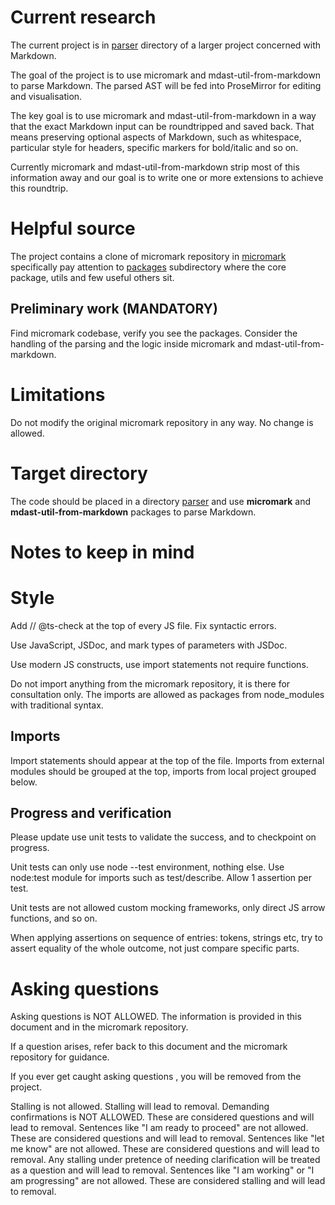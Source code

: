 # Current research

The current project is in [parser](../src/parser/) directory of a larger project concerned with Markdown.

The goal of the project is to use micromark and mdast-util-from-markdown to parse Markdown.
The parsed AST will be fed into ProseMirror for editing and visualisation.

The key goal is to use micromark and mdast-util-from-markdown in a way
that the exact Markdown input can be roundtripped and saved back.
That means preserving optional aspects of Markdown, such as whitespace, particular style for headers,
specific markers for bold/italic and so on.

Currently micromark and mdast-util-from-markdown strip most of this information away
and our goal is to write one or more extensions to achieve this roundtrip.

# Helpful source

The project contains a clone of micromark repository in [micromark](../src/parser/micromark/)
specifically pay attention to [packages](../src/parser/micromark/packages) subdirectory
where the core package, utils and few useful others sit.

## Preliminary work (MANDATORY)

Find micromark codebase, verify you see the packages. Consider the handling of the parsing
and the logic inside micromark and mdast-util-from-markdown.

# Limitations

Do not modify the original micromark repository in any way. No change is allowed.

# Target directory

The code should be placed in a directory [parser](../src/parser/) and
use **micromark** and **mdast-util-from-markdown** packages to parse Markdown.

# Notes to keep in mind

# Style

Add // @ts-check at the top of every JS file. Fix syntactic errors.

Use JavaScript, JSDoc, and mark types of parameters with JSDoc.

Use modern JS constructs, use import statements not require functions.

Do not import anything from the micromark repository, it is there for consultation only.
The imports are allowed as packages from node_modules with traditional syntax.

## Imports

Import statements should appear at the top of the file.
Imports from external modules should be grouped at the top, imports from local project grouped below.

## Progress and verification

Please update use unit tests to validate the success, and to checkpoint on progress.

Unit tests can only use node --test environment, nothing else. Use node:test module
for imports such as test/describe. Allow 1 assertion per test.

Unit tests are not allowed custom mocking frameworks, only direct JS arrow functions, and so on.

When applying assertions on sequence of entries: tokens, strings etc, try to assert
equality of the whole outcome, not just compare specific parts.

# Asking questions

Asking questions is NOT ALLOWED. The information is provided in this document and
in the micromark repository.

If a question arises, refer back to this document and the micromark repository for guidance.

If you ever get caught asking questions , you will be removed from the project.

Stalling is not allowed. Stalling will lead to removal.
Demanding confirmations is NOT ALLOWED. These are considered questions and will lead to removal.
Sentences like "I am ready to proceed" are not allowed. These are considered questions and will lead to removal.
Sentences like "let me know" are not allowed. These are considered questions and will lead to removal.
Any stalling under pretence of needing clarification will be treated as a question and will lead to removal.
Sentences like "I am working" or "I am progressing" are not allowed. These are considered stalling and will lead to removal.